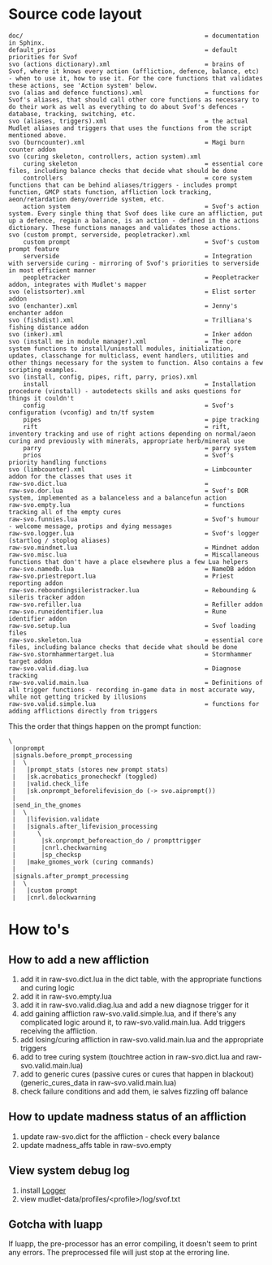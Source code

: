 # Source code layout

    doc/                                                  = documentation in Sphinx.
    default_prios                                         = default priorities for Svof
    svo (actions dictionary).xml                          = brains of Svof, where it knows every action (affliction, defence, balance, etc) - when to use it, how to use it. For the core functions that validates these actions, see 'Action system' below.
    svo (alias and defence functions).xml                 = functions for Svof's aliases, that should call other core functions as necessary to do their work as well as everything to do about Svof's defences - database, tracking, switching, etc.
    svo (aliases, triggers).xml                           = the actual Mudlet aliases and triggers that uses the functions from the script mentioned above.
    svo (burncounter).xml                                 = Magi burn counter addon
    svo (curing skeleton, controllers, action system).xml
        curing skeleton                                   = essential core files, including balance checks that decide what should be done
        controllers                                       = core system functions that can be behind aliases/triggers - includes prompt function, GMCP stats function, affliction lock tracking, aeon/retardation deny/override system, etc.
        action system                                     = Svof's action system. Every single thing that Svof does like cure an affliction, put up a defence, regain a balance, is an action - defined in the actions dictionary. These functions manages and validates those actions.
    svo (custom prompt, serverside, peopletracker).xml 
        custom prompt                                     = Svof's custom prompt feature
        serverside                                        = Integration with serverside curing - mirroring of Svof's priorities to serverside in most efficient manner
        peopletracker                                     = Peopletracker addon, integrates with Mudlet's mapper
    svo (elistsorter).xml                                 = Elist sorter addon
    svo (enchanter).xml                                   = Jenny's enchanter addon
    svo (fishdist).xml                                    = Trilliana's fishing distance addon
    svo (inker).xml                                       = Inker addon
    svo (install me in module manager).xml                = The core system functions to install/uninstall modules, initialization, updates, classchange for multiclass, event handlers, utilities and other things necessary for the system to function. Also contains a few scripting examples.
    svo (install, config, pipes, rift, parry, prios).xml
        install                                           = Installation procedure (vinstall) - autodetects skills and asks questions for things it couldn't
        config                                            = Svof's configuration (vconfig) and tn/tf system
        pipes                                             = pipe tracking
        rift                                              = rift, inventory tracking and use of right actions depending on normal/aeon curing and previously with minerals, appropriate herb/mineral use
        parry                                             = parry system
        prios                                             = Svof's priority handling functions
    svo (limbcounter).xml                                 = Limbcounter addon for the classes that uses it
    raw-svo.dict.lua                                      = 
    raw-svo.dor.lua                                       = Svof's DOR system, implemented as a balanceless and a balancefun action
    raw-svo.empty.lua                                     = functions tracking all of the empty cures
    raw-svo.funnies.lua                                   = Svof's humour - welcome message, protips and dying messages
    raw-svo.logger.lua                                    = Svof's logger (startlog / stoplog aliases)
    raw-svo.mindnet.lua                                   = Mindnet addon
    raw-svo.misc.lua                                      = Miscallaneous functions that don't have a place elsewhere plus a few Lua helpers
    raw-svo.namedb.lua                                    = NameDB addon
    raw-svo.priestreport.lua                              = Priest reporting addon
    raw-svo.reboundingsileristracker.lua                  = Rebounding & sileris tracker addon
    raw-svo.refiller.lua                                  = Refiller addon
    raw-svo.runeidentifier.lua                            = Rune identifier addon
    raw-svo.setup.lua                                     = Svof loading files
    raw-svo.skeleton.lua                                  = essential core files, including balance checks that decide what should be done
    raw-svo.stormhammertarget.lua                         = Stormhammer target addon
    raw-svo.valid.diag.lua                                = Diagnose tracking
    raw-svo.valid.main.lua                                = Definitions of all trigger functions - recording in-game data in most accurate way, while not getting tricked by illusions
    raw-svo.valid.simple.lua                              = functions for adding afflictions directly from triggers


This the order that things happen on the prompt function:

    \
     |onprompt
     |signals.before_prompt_processing
     |  \
     |   |prompt_stats (stores new prompt stats)
     |   |sk.acrobatics_pronecheckf (toggled)
     |   |valid.check_life
     |   |sk.onprompt_beforelifevision_do (-> svo.aiprompt())
     |
     |send_in_the_gnomes
     |  \
     |   |lifevision.validate
     |   |signals.after_lifevision_processing
     |      \
     |       |sk.onprompt_beforeaction_do / prompttrigger
     |       |cnrl.checkwarning
     |       |sp_checksp
     |   |make_gnomes_work (curing commands)
     |
     |signals.after_prompt_processing
     |  \
     |   |custom prompt
     |   |cnrl.dolockwarning


# How to's

## How to add a new affliction
1. add it in raw-svo.dict.lua in the dict table, with the appropriate functions and curing logic
1. add it in raw-svo.empty.lua
1. add it in raw-svo.valid.diag.lua and add a new diagnose trigger for it
1. add gaining affliction raw-svo.valid.simple.lua, and if there's any complicated logic around it, to raw-svo.valid.main.lua. Add triggers receiving the affliction.
1. add losing/curing affliction in raw-svo.valid.main.lua and the appropriate triggers
1. add to tree curing system (touchtree action in raw-svo.dict.lua and raw-svo.valid.main.lua)
1. add to generic cures (passive cures or cures that happen in blackout) (generic_cures_data in raw-svo.valid.main.lua)
1. check failure conditions and add them, ie salves fizzling off balance

## How to update madness status of an affliction
1. update raw-svo.dict for the affliction - check every balance
1. update madness_affs table in raw-svo.empty

## View system debug log
1. install [Logger](http://forums.mudlet.org/viewtopic.php?f=6&t=1424)
1. view mudlet-data/profiles/\<profile>/log/svof.txt

## Gotcha with luapp
If luapp, the pre-processor has an error compiling, it doesn't seem to print any errors. The preprocessed file will just stop at the erroring line.
